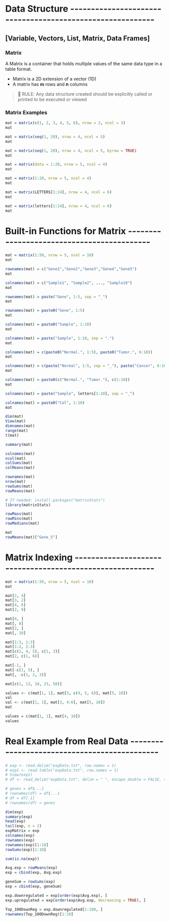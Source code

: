 
# Data Structure ----------------------------------------------------------

## [Variable, Vectors, List, Matrix, Data Frames]

### Matrix
A Matrix is a container that holds multiple values of the same data type in a table format.

- Matrix is a 2D extension of a vector (1D)
- A matrix has **m** rows and **n** columns

> 🔺 RULE: Any data structure created should be explicitly called or printed to be executed or viewed

### Matrix Examples

```r
mat = matrix(c(1, 2, 3, 4, 5, 6), nrow = 2, ncol = 3)
mat

mat = matrix(seq(1, 20), nrow = 4, ncol = 5)
mat

mat = matrix(seq(1, 20), nrow = 4, ncol = 5, byrow = TRUE)
mat

mat = matrix(data = 1:20, nrow = 5, ncol = 4)
mat

mat = matrix(1:20, nrow = 5, ncol = 4)
mat

mat = matrix(LETTERS[1:24], nrow = 4, ncol = 6)
mat

mat = matrix(letters[1:24], nrow = 4, ncol = 6)
mat
```

# Built-in Functions for Matrix -------------------------------------------

```r
mat = matrix(1:50, nrow = 5, ncol = 10)
mat

rownames(mat) = c("Gene1","Gene2","Gene3","Gene4","Gene5")
mat

colnames(mat) = c("Sample1", "Sample2", ..., "Sample10")
mat

rownames(mat) = paste("Gene", 1:5, sep = "_")
mat

rownames(mat) = paste0("Gene", 1:5)
mat

colnames(mat) = paste0("Sample", 1:10)
mat

colnames(mat) = paste("Sample", 1:10, sep = ".")
mat

colnames(mat) = c(paste0("Normal.", 1:5), paste0("Tumor.", 6:10))
mat

colnames(mat) = c(paste("Normal", 1:5, sep = "_"), paste("Cancer", 6:10, sep = "_"))
mat

colnames(mat) = paste0(c("Normal.", "Tumor."), c(1:10))
mat

colnames(mat) = paste("Sample", letters[1:10], sep = "_")

colnames(mat) = paste0("Col", 1:10)
mat

dim(mat)
View(mat)
dimnames(mat)
range(mat)
t(mat)

summary(mat)

colnames(mat)
ncol(mat)
colSums(mat)
colMeans(mat)

rownames(mat)
nrow(mat)
rowSums(mat)
rowMeans(mat)

# If needed: install.packages("matrixStats")
library(matrixStats)

rowMaxs(mat)
rowMins(mat)
rowMedians(mat)

mat
rowMeans(mat)["Gene_5"]
```

# Matrix Indexing ---------------------------------------------------------

```r
mat = matrix(1:50, nrow = 5, ncol = 10)
mat

mat[2, 4]
mat[3, 2]
mat[4, 6]
mat[2, 9]

mat[4, ]
mat[, 8]
mat[2, ]
mat[, 10]

mat[1:3, 1:3]
mat[1:2, 2:3]
mat[c(2, 4, 5), c(1, 3)]
mat[2, c(1, 6)]

mat[-1, ]
mat[-c(1, 5), ]
mat[, -c(1, 2, 3)]

mat[c(1, 13, 18, 23, 50)]

values <- c(mat[1, 1], mat[3, c(4, 5, 6)], mat[5, 10])
val
val <- c(mat[1, 1], mat[3, 4:6], mat[5, 10])
mat

values = c(mat[1, 1], mat[4, 10])
values
```

# Real Example from Real Data ---------------------------------------------

```r
# exp <- read.delim("expData.txt", row.names = 1)
# exp1 <- read.table("expData.txt", row.names = 1)
# View(exp1)
# df <- read_delim("expData.txt", delim = "	", escape_double = FALSE, trim_ws = TRUE)

# genes = df$...1
# rownames(df) = df$...1
# df = df[-1]
# rownames(df) = genes

dim(exp)
summary(exp)
head(exp)
tail(exp, n = 2)
expMatrix = exp
colnames(exp)  
rownames(exp)
rownames(exp)[1:10]
rowSums(exp)[1:10]

sum(is.na(exp))

Avg.exp = rowMeans(exp)
exp = cbind(exp, Avg.exp)

geneSum = rowSums(exp)
exp = cbind(exp, geneSum)

exp.downregulated = exp[order(exp$Avg.exp), ]
exp.upregulated = exp[order(exp$Avg.exp, decreasing = TRUE), ]

Top_100DownReg = exp.downregulated[1:100, ]
rownames(Top_100DownReg)[1:10]
```
